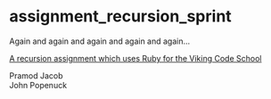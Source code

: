 # assignment_recursion_sprint
Again and again and again and again and again...

[A recursion assignment which uses Ruby for the Viking Code School](http://www.vikingcodeschool.com)

Pramod Jacob <br>
John Popenuck <br>
